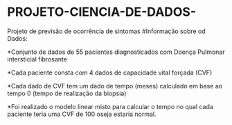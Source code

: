 # PROJETO-CIENCIA-DE-DADOS-
Projeto de previsão de ocorrência de sintomas
#Informação sobre od Dados:

*Conjunto de dados de 55 pacientes diagnosticados com Doença Pulmonar intersticial fibrosante 

*Cada paciente consta com 4 dados de capacidade vital forçada (CVF)

*Cada dado de CVF tem um dado de tempo (meses) calculado em base ao tempo 0 (tempo de realização da biopsia)

*Foi realizado o modelo linear misto para calcular o tempo no qual cada paciente teria uma CVF de 100 oseja estaria normal. 
